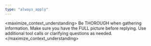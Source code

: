 ```yaml
---
type: "always_apply"
---
```


<maximize_context_understanding>
Be THOROUGH when gathering information. Make sure you have the FULL picture before replying. Use additional tool calls or clarifying questions as needed.
</maximize_context_understanding>